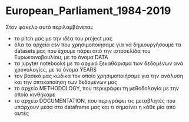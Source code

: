 # European_Parliament_1984-2019
Στον φάκελο αυτό περιλαμβάνεται:
- το pitch μας με την ιδέα του project μας
- όλα τα αρχεία csv που χρησιμοποιήσαμε για να δημιουργήσουμε τα datasets μας που έχουμε πάρει από την ιστοσελίδα του Ευρωκοινοβουλίου, με το όνομα DATA
- τα jupyter notebooks με το αρχικό ξεκαθάρισμα των δεδομένων ανά χρονολογίες, με το όνομα YEARS
- τον βασικό μας κώδικα τον οποίο χρησιμοποιήσαμε για την ανάλυση και την οπτικοποίηση των δεδομένων μας
- το αρχείο METHODOLOGY, που περιγράφει τη μεθοδολογία με την οποία κινθήκαμε
- το αρχείο DOCUMENTATION, που περιγράφει τις μεταβλητές που υπάρχουν μέσα στο dataframe μας και τι σημαίνει η κάθε μία από αυτές
